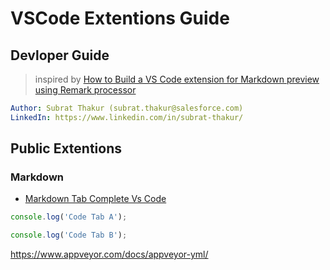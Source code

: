 # VSCode Extentions Guide

## Devloper Guide

> inspired by [How to Build a VS Code extension for Markdown preview using Remark processor](https://dev.to/salesforceeng/how-to-build-a-vs-code-extension-for-markdown-preview-using-remark-processor-1169)

```yaml
Author: Subrat Thakur (subrat.thakur@salesforce.com)
LinkedIn: https://www.linkedin.com/in/subrat-thakur/
```

## Public Extentions

### Markdown

- [Markdown Tab Complete Vs Code](https://chaseadams.io/posts/markdown-tab-complete-vs-code/)

```javascript I'm A tab
console.log('Code Tab A');
```

```javascript I'm tab B
console.log('Code Tab B');
```

https://www.appveyor.com/docs/appveyor-yml/